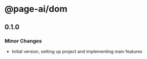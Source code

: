 # @page-ai/dom

## 0.1.0

### Minor Changes

- Initial version, setting up project and implementing main features
